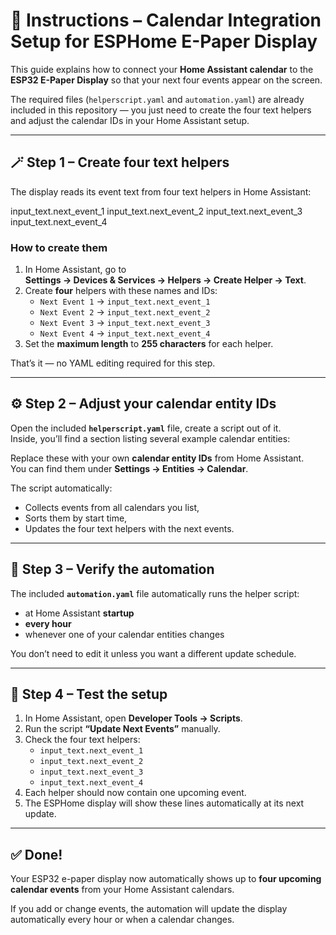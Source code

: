 # 🧭 Instructions – Calendar Integration Setup for ESPHome E-Paper Display

This guide explains how to connect your **Home Assistant calendar** to the **ESP32 E-Paper Display** so that your next four events appear on the screen.

The required files (`helperscript.yaml` and `automation.yaml`) are already included in this repository — you just need to create the four text helpers and adjust the calendar IDs in your Home Assistant setup.

---

## 🪄 Step 1 – Create four text helpers

The display reads its event text from four text helpers in Home Assistant:

input_text.next_event_1
input_text.next_event_2
input_text.next_event_3
input_text.next_event_4

### How to create them

1. In Home Assistant, go to  
   **Settings → Devices & Services → Helpers → Create Helper → Text**.
2. Create **four** helpers with these names and IDs:
   - `Next Event 1` → `input_text.next_event_1`
   - `Next Event 2` → `input_text.next_event_2`
   - `Next Event 3` → `input_text.next_event_3`
   - `Next Event 4` → `input_text.next_event_4`
3. Set the **maximum length** to **255 characters** for each helper.

That’s it — no YAML editing required for this step.

---

## ⚙️ Step 2 – Adjust your calendar entity IDs

Open the included **`helperscript.yaml`** file, create a script out of it.  
Inside, you’ll find a section listing several example calendar entities:


Replace these with your own **calendar entity IDs** from Home Assistant.  
You can find them under **Settings → Entities → Calendar**.

The script automatically:
- Collects events from all calendars you list,
- Sorts them by start time,
- Updates the four text helpers with the next events.

---

## 🔁 Step 3 – Verify the automation

The included **`automation.yaml`** file automatically runs the helper script:
- at Home Assistant **startup**
- **every hour**
- whenever one of your calendar entities changes

You don’t need to edit it unless you want a different update schedule.

---

## 🧪 Step 4 – Test the setup

1. In Home Assistant, open **Developer Tools → Scripts**.
2. Run the script **“Update Next Events”** manually.
3. Check the four text helpers:
   - `input_text.next_event_1`
   - `input_text.next_event_2`
   - `input_text.next_event_3`
   - `input_text.next_event_4`
4. Each helper should now contain one upcoming event.
5. The ESPHome display will show these lines automatically at its next update.

---

## ✅ Done!

Your ESP32 e-paper display now automatically shows up to **four upcoming calendar events** from your Home Assistant calendars.

If you add or change events, the automation will update the display automatically every hour or when a calendar changes.


